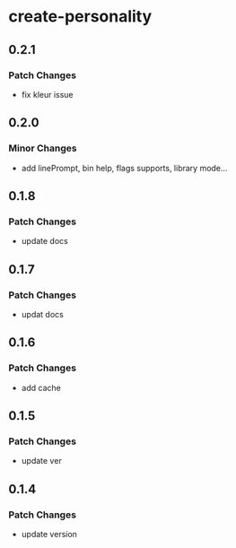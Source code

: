 # create-personality

## 0.2.1

### Patch Changes

- fix kleur issue

## 0.2.0

### Minor Changes

- add linePrompt, bin help, flags supports, library mode...

## 0.1.8

### Patch Changes

- update docs

## 0.1.7

### Patch Changes

- updat docs

## 0.1.6

### Patch Changes

- add cache

## 0.1.5

### Patch Changes

- update ver

## 0.1.4

### Patch Changes

- update version
